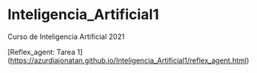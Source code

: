 # Inteligencia_Artificial1
Curso de Inteligencia Artificial 2021

[Reflex_agent: Tarea 1] (https://azurdiajonatan.github.io/Inteligencia_Artificial1/reflex_agent.html)
